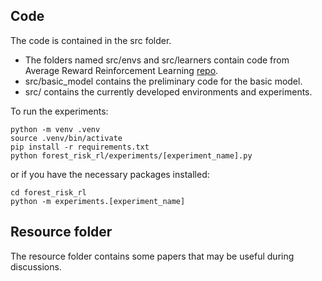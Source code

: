 ## Code
The code is contained in the src folder. 

- The folders named src/envs and src/learners contain code from Average Reward Reinforcement Learning [repo](https://gitlab.inria.fr/omaillar/average-reward-reinforcement-learning). 
- src/basic_model contains the preliminary code for the basic model. 
- src/ contains the currently developed environments and experiments.

To run the experiments:
```
python -m venv .venv
source .venv/bin/activate
pip install -r requirements.txt
python forest_risk_rl/experiments/[experiment_name].py
```
or if you have the necessary packages installed:
```
cd forest_risk_rl
python -m experiments.[experiment_name]
```


## Resource folder
The resource folder contains some papers that may be useful during discussions.
